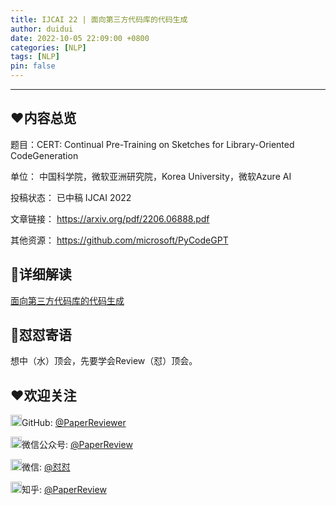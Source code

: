 ```yaml
---
title: IJCAI 22 | 面向第三方代码库的代码生成
author: duidui
date: 2022-10-05 22:09:00 +0800
categories: [NLP]
tags: [NLP]
pin: false
---
```


---

## ❤️内容总览

题目：CERT: Continual Pre-Training on Sketches for Library-Oriented CodeGeneration

单位：
中国科学院，微软亚洲研究院，Korea University，微软Azure AI

投稿状态：
已中稿 IJCAI 2022

文章链接：
https://arxiv.org/pdf/2206.06888.pdf

其他资源：
https://github.com/microsoft/PyCodeGPT

## 💯详细解读

[面向第三方代码库的代码生成](https://mp.weixin.qq.com/s/X-fm6lINVl82BpFEeBTaAw)


## 🌈怼怼寄语

想中（水）顶会，先要学会Review（怼）顶会。

## ❤欢迎关注
<img src="https://s3.bmp.ovh/imgs/2022/09/30/ba20907fb6c0f184.png" alt="GitHub"  width="18px" height="18px" />GitHub: [@PaperReviewer](https://github.com/PaperReviewer/PaperReviewer.github.io)

<img src="https://s3.bmp.ovh/imgs/2022/09/30/a406c07d4b5b1c72.png" alt="微信公众号"  width="18px" height="18px" />微信公众号: [@PaperReview](https://camo.githubusercontent.com/076ac5918dc3e11815cb1f636950af3ab51e1deca566fce0105bb73951cd251e/68747470733a2f2f73332e626d702e6f76682f696d67732f323032322f31302f30342f633631306565386232363065633838632e6a706567)

<img src="https://tva1.sinaimg.cn/large/008i3skNly1gxlhtmg11mj305k05k746.jpg" alt="微信"  width="18px" height="18px" />微信: [@怼怼](https://camo.githubusercontent.com/fb4451bbbe17f1dabe6d704db200bb0ac1a76412a416c79fa564b51b38261f64/68747470733a2f2f73332e626d702e6f76682f696d67732f323032322f31302f30342f373462363633313538613739626264352e6a706567)

<img src="https://s3.bmp.ovh/imgs/2022/10/01/45453eef71d2016b.png" alt="知乎"  width="18px" height="18px" />知乎: [@PaperReview](https://www.zhihu.com/people/zanbo-93-22)
